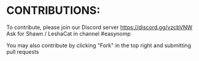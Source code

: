 # CONTRIBUTIONS:

To contribute, please join our Discord server https://discord.gg/vzcbVNW<br />
Ask for Shawn / LeshaCat in channel #easynomp

You may also contribute by clicking "Fork" in the top right and submitting pull requests
